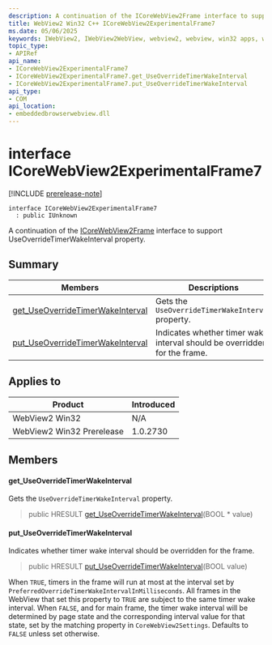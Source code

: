 ```yaml
---
description: A continuation of the ICoreWebView2Frame interface to support UseOverrideTimerWakeInterval property.
title: WebView2 Win32 C++ ICoreWebView2ExperimentalFrame7
ms.date: 05/06/2025
keywords: IWebView2, IWebView2WebView, webview2, webview, win32 apps, win32, edge, ICoreWebView2, ICoreWebView2Controller, browser control, edge html, ICoreWebView2ExperimentalFrame7
topic_type: 
- APIRef
api_name:
- ICoreWebView2ExperimentalFrame7
- ICoreWebView2ExperimentalFrame7.get_UseOverrideTimerWakeInterval
- ICoreWebView2ExperimentalFrame7.put_UseOverrideTimerWakeInterval
api_type:
- COM
api_location:
- embeddedbrowserwebview.dll
---
```


# interface ICoreWebView2ExperimentalFrame7

[!INCLUDE [prerelease-note](../includes/prerelease-note.md)]

```
interface ICoreWebView2ExperimentalFrame7
  : public IUnknown
```

A continuation of the [ICoreWebView2Frame](icorewebview2frame.md#icorewebview2frame) interface to support UseOverrideTimerWakeInterval property.

## Summary

 Members                        | Descriptions
--------------------------------|---------------------------------------------
[get_UseOverrideTimerWakeInterval](#get_useoverridetimerwakeinterval) | Gets the `UseOverrideTimerWakeInterval` property.
[put_UseOverrideTimerWakeInterval](#put_useoverridetimerwakeinterval) | Indicates whether timer wake interval should be overridden for the frame.

## Applies to

Product                         | Introduced
--------------------------------|---------------------------------------------
WebView2 Win32            |    N/A
WebView2 Win32 Prerelease |    1.0.2730

## Members

#### get_UseOverrideTimerWakeInterval

Gets the `UseOverrideTimerWakeInterval` property.

> public HRESULT [get_UseOverrideTimerWakeInterval](#get_useoverridetimerwakeinterval)(BOOL * value)

#### put_UseOverrideTimerWakeInterval

Indicates whether timer wake interval should be overridden for the frame.

> public HRESULT [put_UseOverrideTimerWakeInterval](#put_useoverridetimerwakeinterval)(BOOL value)

When `TRUE`, timers in the frame will run at most at the interval set by `PreferredOverrideTimerWakeIntervalInMilliseconds`. All frames in the WebView that set this property to `TRUE` are subject to the same timer wake interval. When `FALSE`, and for main frame, the timer wake interval will be determined by page state and the corresponding interval value for that state, set by the matching property in `CoreWebView2Settings`. Defaults to `FALSE` unless set otherwise.


